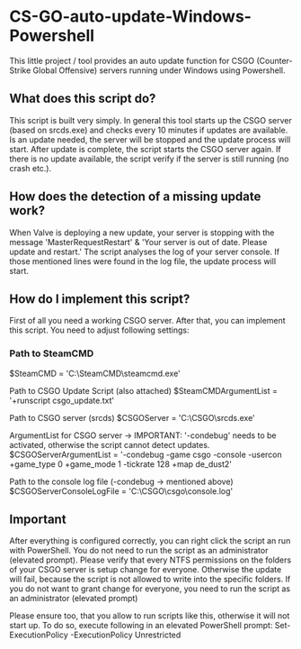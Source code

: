 # CS-GO-auto-update-Windows-Powershell
This little project / tool provides an auto update function for CSGO (Counter-Strike Global Offensive) servers running under Windows using Powershell.


## What does this script do?

This script is built very simply. In general this tool starts up the CSGO server (based on srcds.exe) and checks every 10 minutes if updates are available. Is an update needed, the server will be stopped and the update process will start. After update is complete, the script starts the CSGO server again. If there is no update available, the script verify if the server is still running (no crash etc.).


## How does the detection of a missing update work?

When Valve is deploying a new update, your server is stopping with the message 'MasterRequestRestart' &  'Your server is out of date.  Please update and restart.' The script analyses the log of your server console. If those mentioned lines were found in the log file, the update process will start.


## How do I implement this script?

First of all you need a working CSGO server. After that, you can implement this script. You need to adjust following settings:

### Path to SteamCMD
$SteamCMD = 'C:\SteamCMD\steamcmd.exe'

Path to CSGO Update Script (also attached)
$SteamCMDArgumentList = '+runscript csgo_update.txt'

Path to CSGO server (srcds)
$CSGOServer = 'C:\CSGO\srcds.exe'

ArgumentList for CSGO server -> IMPORTANT: '-condebug' needs to be activated, otherwise the script cannot detect updates.
$CSGOServerArgumentList = '-condebug -game csgo -console -usercon +game_type 0 +game_mode 1 -tickrate 128 +map de_dust2'

Path to the console log file (-condebug -> mentioned above)
$CSGOServerConsoleLogFile = 'C:\CSGO\csgo\console.log'


## Important

After everything is configured correctly, you can right click the script an run with PowerShell.
You do not need to run the script as an administrator (elevated prompt). Please verify that every NTFS permissions on the folders of your CSGO server is setup change for everyone. Otherwise the update will fail, because the script is not allowed to write into the specific folders. If you do not want to grant change for everyone, you need to run the script as an administrator (elevated prompt)

Please ensure too, that you allow to run scripts like this, otherwise it will not start up.
To do so, execute following in an elevated PowerShell prompt: Set-ExecutionPolicy -ExecutionPolicy Unrestricted
